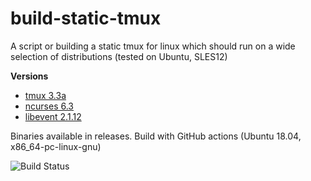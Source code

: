 # build-static-tmux

A script or building a static tmux for linux which should run on a wide selection of distributions (tested on Ubuntu, SLES12)

**Versions**
* [tmux 3.3a](https://github.com/tmux/tmux/)
* [ncurses 6.3](https://invisible-island.net/ncurses/)
* [libevent 2.1.12](https://github.com/libevent/libevent/)

Binaries available in releases.
Build with GitHub actions (Ubuntu 18.04, x86_64-pc-linux-gnu)

![Build Status](https://github.com/mjakob-gh/build-static-tmux/actions/workflows/build.yml/badge.svg)
